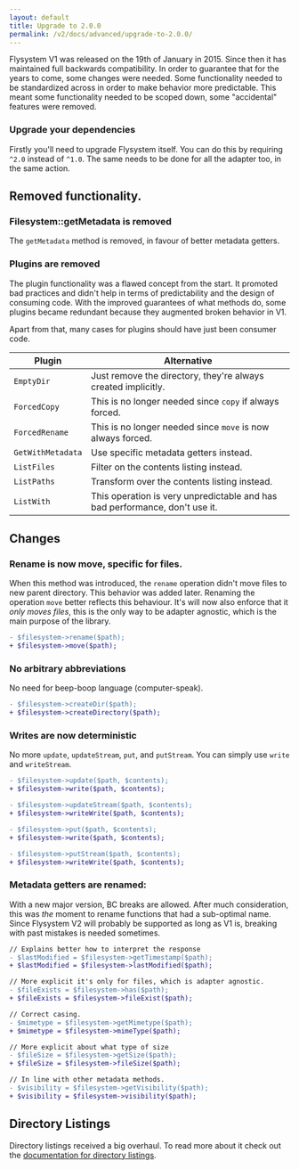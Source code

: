 ```yaml
---
layout: default
title: Upgrade to 2.0.0
permalink: /v2/docs/advanced/upgrade-to-2.0.0/
---
```


Flysystem V1 was released on the 19th of January in 2015. Since then it has maintained full
backwards compatibility. In order to guarantee that for the years to come, some changes were
needed. Some functionality needed to be standardized across in order to make behavior more
predictable. This meant some functionality needed to be scoped down, some "accidental" features
were removed.

### Upgrade your dependencies

Firstly you'll need to upgrade Flysystem itself. You can do this by requiring `^2.0`
instead of  `^1.0`. The same needs to be done for all the adapter too, in the same action.

## Removed functionality.

### Filesystem::getMetadata is removed

The `getMetadata` method is removed, in favour of better metadata getters.

### Plugins are removed

The plugin functionality was a flawed concept from the start. It promoted bad practices
and didn't help in terms of predictability and the design of consuming code. With the
improved guarantees of what methods do, some plugins became redundant because they
augmented broken behavior in V1.

Apart from that, many cases for plugins should have just been consumer code.

Plugin | Alternative
--- | ---
`EmptyDir` | Just remove the directory, they're always created implicitly.
`ForcedCopy` | This is no longer needed since `copy` if always forced.
`ForcedRename` | This is no longer needed since `move` is now always forced.
`GetWithMetadata` | Use specific metadata getters instead.
`ListFiles` | Filter on the contents listing instead.
`ListPaths` | Transform over the contents listing instead.
`ListWith` | This operation is very unpredictable and has bad performance, don't use it.

## Changes

### Rename is now move, specific for files.

When this method was introduced, the `rename` operation didn't move files to new parent
directory. This behavior was added later. Renaming the operation `move` better reflects
this behaviour. It's will now also enforce that it _only moves files_, this is the
only way to be adapter agnostic, which is the main purpose of the library.

```diff
- $filesystem->rename($path); 
+ $filesystem->move($path);
```

### No arbitrary abbreviations

No need for beep-boop language (computer-speak).

```diff
- $filesystem->createDir($path);
+ $filesystem->createDirectory($path);
```

### Writes are now deterministic

No more `update`, `updateStream`, `put`, and `putStream`. You can simply use `write` and `writeStream`.

```diff
- $filesystem->update($path, $contents);
+ $filesystem->write($path, $contents);

- $filesystem->updateStream($path, $contents);
+ $filesystem->writeWrite($path, $contents);

- $filesystem->put($path, $contents);
+ $filesystem->write($path, $contents);

- $filesystem->putStream($path, $contents);
+ $filesystem->writeWrite($path, $contents);
```


### Metadata getters are renamed:

With a new major version, BC breaks are allowed. After much consideration, this was _the_ moment
to rename functions that had a sub-optimal name. Since Flysystem V2 will probably be supported as
long as V1 is, breaking with past mistakes is needed sometimes.

```diff
// Explains better how to interpret the response
- $lastModified = $filesystem->getTimestamp($path); 
+ $lastModified = $filesystem->lastModified($path);

// More explicit it's only for files, which is adapter agnostic.
- $fileExists = $filesystem->has($path); 
+ $fileExists = $filesystem->fileExist($path);

// Correct casing.
- $mimetype = $filesystem->getMimetype($path); 
+ $mimetype = $filesystem->mimeType($path);

// More explicit about what type of size
- $fileSize = $filesystem->getSize($path); 
+ $fileSize = $filesystem->fileSize($path);

// In line with other metadata methods.
- $visibility = $filesystem->getVisibility($path); 
+ $visibility = $filesystem->visibility($path);
```

## Directory Listings

Directory listings received a big overhaul. To read more about it check out the
[documentation for directory listings](/v2/docs/usage/directory-listings/).


